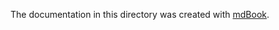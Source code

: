The documentation in this directory was created with [mdBook](https://rust-lang.github.io/mdBook/).
